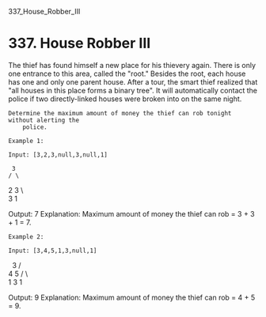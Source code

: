337_House_Robber_III
# 337. House Robber III

The thief has found himself a new place for his thievery again. There is only one entrance to
        this area, called the "root." Besides the root, each house has one and only one
        parent house. After a tour, the smart thief realized that "all houses in this place
        forms a binary tree". It will automatically contact the police if two directly-linked
        houses were broken into on the same night.

    Determine the maximum amount of money the thief can rob tonight without alerting the
        police.

    Example 1:

    Input: [3,2,3,null,3,null,1]

     3
    / \
   2   3
    \   \
     3   1

Output: 7
Explanation: Maximum amount of money the thief can rob = 3 + 3 + 1 = 7.

    Example 2:

    Input: [3,4,5,1,3,null,1]

     3
    / \
   4   5
  / \   \
 1   3   1

Output: 9
Explanation: Maximum amount of money the thief can rob = 4 + 5 = 9.